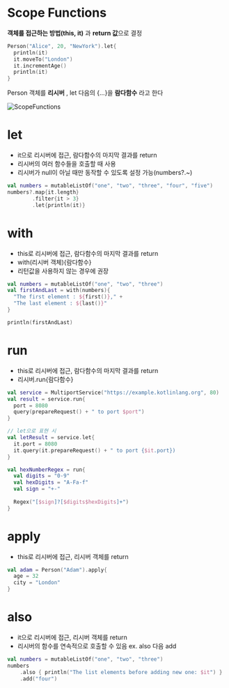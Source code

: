 # Scope Functions

**객체를 접근하는 방법(this, it)** 과 **return 값**으로 결정

```kotlin
Person("Alice", 20, "NewYork").let{
  println(it)
  it.moveTo("London")
  it.incrementAge()
  println(it)
}
```

Person 객체를 **리시버** , let 다음의 {...}을 **람다함수** 라고 한다


![ScopeFunctions](https://user-images.githubusercontent.com/59492694/78527500-fe0bf980-7817-11ea-96f6-e84e8c4860ec.png)

# let
* it으로 리시버에 접근, 람다함수의 마지막 결과를 return 
* 리시버의 여러 함수들을 호출할 때 사용
* 리시버가 null이 아닐 때만 동작할 수 있도록 설정 가능(numbers?.~)

```kotlin
val numbers = mutableListOf("one", "two", "three", "four", "five")
numbers?.map{it.length}
        .filter{it > 3}
        .let{println(it)}
```

# with
* this로 리시버에 접근, 람다함수의 마지막 결과를 return
* with(리시버 객체){람다함수} 
* 리턴값을 사용하지 않는 경우에 권장

```kotlin
val numbers = mutableListOf("one", "two", "three")
val firstAndLast = with(numbers){
  "The first element : ${first()}," +
  "The last element : ${last()}"
}

println(firstAndLast)
```

# run
* this로 리시버에 접근, 람다함수의 마지막 결과를 return
* 리시버.run{람다함수}

```kotlin
val service = MultiportService("https://example.kotlinlang.org", 80)
val result = service.run{
  port = 8080
  query(prepareRequest() + " to port $port")
}

// let으로 표현 시
val letResult = service.let{
  it.port = 8080
  it.query(it.prepareRequest() + " to port {$it.port})
}

val hexNumberRegex = run{
  val digits = "0-9"
  val hexDigits = "A-Fa-f"
  val sign = "+-"
  
  Regex("[$sign]?[$digits$hexDigits]+")
}
```
# apply
* this로 리시버에 접근, 리시버 객체를 return 

```kotlin
val adam = Person("Adam").apply{
  age = 32
  city = "London"
}
```

# also
* it으로 리시버에 접근, 리시버 객체를 return
* 리시버의 함수를 연속적으로 호출할 수 있음 ex. also 다음 add

```kotlin
val numbers = mutableListOf("one", "two", "three")
numbers
    .also { println("The list elements before adding new one: $it") }
    .add("four")
```




